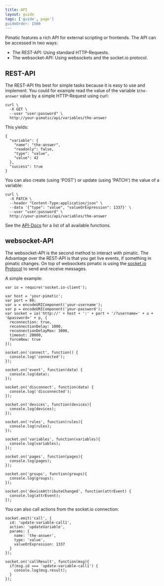 ```yaml
---
title: API
layout: guide
tags: ['guide', page']
guideOrder: 1500
---
```


Pimatic features a rich API for external scripting or frontends. The API can be accessed in two
ways:

  * The REST-API: Using standard HTTP-Requests.
  * The websocket-API: Using websockets and the socket.io protocol.

## REST-API

The REST-API fits best for simple tasks because it is easy to use and implement. You could for 
example read the value of the variable `$the-answer` value by a simple HTTP-Request using curl:

    curl \
      -X GET \
      --user "user:password" \
      http://your-pimatic/api/variables/the-answer

This yields:

    {
      "variable": {
        "name": "the-answer",
        "readonly": false,
        "type": "value",
        "value": 42
      },
      "success": true
    }

You can also create (using 'POST') or update (using 'PATCH') the value of a variable:

    curl \
      -X PATCH \
      --header "Content-Type:application/json" \
      --data '{"type": "value", "valueOrExpression": 1337}' \
      --user "user:password" \
      http://your-pimatic/api/variables/the-answer 

See the [API-Docs](/api/actions) for a list of all available functions.

## websocket-API

The websocket-API is the second method to interact with pimatic. The Advantage over the REST-API
is that you get live events, if something in pimatic changes. On top of websockets pimatic is
using the [socket.io Protocol](https://github.com/Automattic/socket.io-protocol) to send and 
receive messages.

A simple example:

    var io = require('socket.io-client');

    var host = 'your-pimatic';
    var port = 80;
    var u = encodeURIComponent('your-username');
    var p = encodeURIComponent('your-password');
    var socket = io('http://' + host + ':' + port + '/?username=' + u + '&password=' + p, {
      reconnection: true,
      reconnectionDelay: 1000,
      reconnectionDelayMax: 3000,
      timeout: 20000,
      forceNew: true
    });

    socket.on('connect', function() {
      console.log('connected');
    });

    socket.on('event', function(data) {
      console.log(data);
    });

    socket.on('disconnect', function(data) {
      console.log('disconnected');
    });

    socket.on('devices', function(devices){
      console.log(devices);
    });

    socket.on('rules', function(rules){
      console.log(rules); 
    });

    socket.on('variables', function(variables){
      console.log(variables); 
    });

    socket.on('pages', function(pages){
      console.log(pages); 
    });

    socket.on('groups', function(groups){
      console.log(groups); 
    });

    socket.on('deviceAttributeChanged', function(attrEvent) {
      console.log(attrEvent);
    });

You can also call actions from the socket.io connection:

    socket.emit('call', {
      id: 'update-variable-call1',
      action: 'updateVariable',
      params: {
        name: 'the-answer',
        type: 'value',
        valueOrExpression: 1337
      }
    });

    socket.on('callResult', function(msg){
      if(msg.id === 'update-variable-call1') {
        console.log(msg.result);
      }
    });
